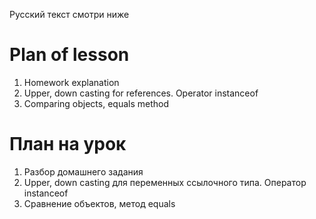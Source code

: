 Русский текст смотри ниже

# Plan of lesson   
1. Homework explanation 
2. Upper, down casting for references. Operator instanceof  
3. Comparing objects, equals method  <br/>


# План на урок 
1. Разбор домашнего задания 
2. Upper, down casting для переменных ссылочного типа. Оператор instanceof 
3. Сравнение объектов, метод equals 